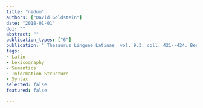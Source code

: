 ```yaml
---
title: "nedum"
authors: ["David Goldstein"]
date: "2018-01-01"
doi: ""
abstract: ""
publication_types: ["6"]
publication: "_Thesaurus Linguae Latinae_ vol. 9.3: coll. 421--424. Berlin: de Gruyter"
tags:
- Latin
- Lexicography
- Semantics
- Information Structure
- Syntax
selected: false
featured: false

---
```

